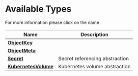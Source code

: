 # Available Types

For more information please click on the name
<center>

| Name | Description |
|---|---|
| **[ObjectKey](base_types.md)** |  |
| **[ObjectMeta](../overrides/override.md)** |  |
| **[Secret](secret_types.md)** | Secret referencing abstraction |
| **[KubernetesVolume](volume_types.md)** | Kubernetes volume abstraction |
</center>


